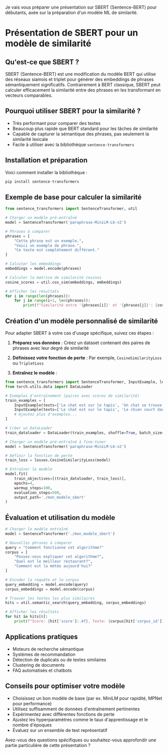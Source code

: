 Je vais vous préparer une présentation sur SBERT (Sentence-BERT) pour débutants, axée sur la préparation d'un modèle ML de similarité.

# Présentation de SBERT pour un modèle de similarité

## Qu'est-ce que SBERT ?

SBERT (Sentence-BERT) est une modification du modèle BERT qui utilise des réseaux siamois et triplet pour générer des embeddings de phrases sémantiquement significatifs. Contrairement à BERT classique, SBERT peut calculer efficacement la similarité entre des phrases en les transformant en vecteurs comparables.

## Pourquoi utiliser SBERT pour la similarité ?

- Très performant pour comparer des textes
- Beaucoup plus rapide que BERT standard pour les tâches de similarité
- Capable de capturer la sémantique des phrases, pas seulement la similarité lexicale
- Facile à utiliser avec la bibliothèque `sentence-transformers`

## Installation et préparation

Voici comment installer la bibliothèque :

```python
pip install sentence-transformers
```

## Exemple de base pour calculer la similarité

```python
from sentence_transformers import SentenceTransformer, util

# Charger un modèle pré-entraîné
model = SentenceTransformer('paraphrase-MiniLM-L6-v2')

# Phrases à comparer
phrases = [
    "Cette phrase est un exemple.",
    "Voici un exemple de phrase.",
    "Ce texte est complètement différent."
]

# Calculer les embeddings
embeddings = model.encode(phrases)

# Calculer la matrice de similarité cosinus
cosine_scores = util.cos_sim(embeddings, embeddings)

# Afficher les résultats
for i in range(len(phrases)):
    for j in range(i+1, len(phrases)):
        print(f"Similarité entre '{phrases[i]}' et '{phrases[j]}': {cosine_scores[i][j]:.4f}")
```

## Création d'un modèle personnalisé de similarité

Pour adapter SBERT à votre cas d'usage spécifique, suivez ces étapes :

1. **Préparez vos données** : Créez un dataset contenant des paires de phrases avec leur degré de similarité

2. **Définissez votre fonction de perte** : Par exemple, `CosineSimilarityLoss` ou `TripletLoss`

3. **Entraînez le modèle** :

```python
from sentence_transformers import SentenceTransformer, InputExample, losses
from torch.utils.data import DataLoader

# Exemples d'entraînement (paires avec scores de similarité)
train_examples = [
    InputExample(texts=['Le chat est sur le tapis', 'Un chat se trouve sur le tapis'], label=0.9),
    InputExample(texts=['Le chat est sur le tapis', 'Le chien court dans le jardin'], label=0.1),
    # Ajoutez plus d'exemples...
]

# Créer un DataLoader
train_dataloader = DataLoader(train_examples, shuffle=True, batch_size=16)

# Charger un modèle pré-entraîné à fine-tuner
model = SentenceTransformer('paraphrase-MiniLM-L6-v2')

# Définir la fonction de perte
train_loss = losses.CosineSimilarityLoss(model)

# Entraîner le modèle
model.fit(
    train_objectives=[(train_dataloader, train_loss)],
    epochs=4,
    warmup_steps=100,
    evaluation_steps=500,
    output_path='./mon_modele_sbert'
)
```

## Évaluation et utilisation du modèle

```python
# Charger le modèle entraîné
model = SentenceTransformer('./mon_modele_sbert')

# Nouvelles phrases à comparer
query = "Comment fonctionne cet algorithme?"
corpus = [
    "Pouvez-vous expliquer cet algorithme?",
    "Quel est le meilleur restaurant?",
    "Comment est la météo aujourd'hui?"
]

# Encoder la requête et le corpus
query_embedding = model.encode(query)
corpus_embeddings = model.encode(corpus)

# Trouver les textes les plus similaires
hits = util.semantic_search(query_embedding, corpus_embeddings)

# Afficher les résultats
for hit in hits[0]:
    print(f"Score: {hit['score']:.4f}, Texte: {corpus[hit['corpus_id']]}")
```

## Applications pratiques

- Moteurs de recherche sémantique
- Systèmes de recommandation
- Détection de duplicats ou de textes similaires
- Clustering de documents
- FAQ automatisés et chatbots

## Conseils pour optimiser votre modèle

- Choisissez un bon modèle de base (par ex. MiniLM pour rapidité, MPNet pour performance)
- Utilisez suffisamment de données d'entraînement pertinentes
- Expérimentez avec différentes fonctions de perte
- Ajustez les hyperparamètres comme le taux d'apprentissage et le nombre d'époques
- Évaluez sur un ensemble de test représentatif

Avez-vous des questions spécifiques ou souhaitez-vous approfondir une partie particulière de cette présentation ?